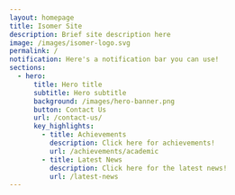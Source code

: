 ```yaml
---
layout: homepage
title: Isomer Site
description: Brief site description here
image: /images/isomer-logo.svg
permalink: /
notification: Here's a notification bar you can use!
sections:
  - hero:
      title: Hero title
      subtitle: Hero subtitle
      background: /images/hero-banner.png
      button: Contact Us
      url: /contact-us/
      key_highlights:
        - title: Achievements
          description: Click here for achievements!
          url: /achievements/academic
        - title: Latest News
          description: Click here for the latest news!
          url: /latest-news
---
```

